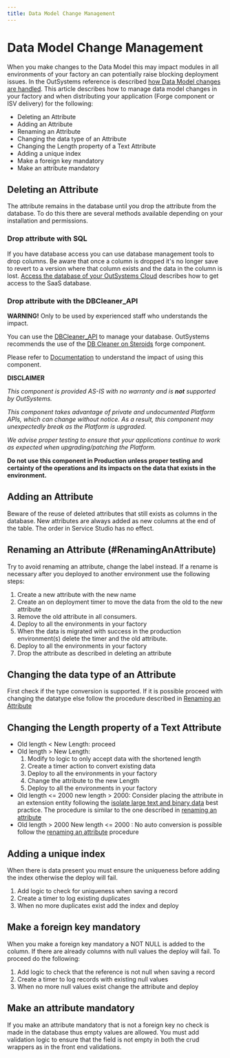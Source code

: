 ```yaml
---
title: Data Model Change Management
---
```


# Data Model Change Management

When you make changes to the Data Model this may impact modules in all environments of your factory an can potentially raise blocking deployment issues.
In the OutSystems reference is described <a href="https://success.outsystems.com/Documentation/11/Reference/OutSystems_Language/Data/Database_Reference/How_Data_Model_Changes_are_Handled" target="_blank">how Data Model changes are handled</a>. This article describes how to manage data model changes in your factory and when distributing your application (Forge component or ISV delivery) for the following:

* Deleting an Attribute
* Adding an Attribute
* Renaming an Attribute
* Changing the data type of an Attribute
* Changing the Length property of a Text Attribute
* Adding a unique index
* Make a foreign key mandatory
* Make an attribute mandatory

## Deleting an Attribute

The attribute remains in the database until you drop the attribute from the database.
To do this there are several methods available depending on your installation and permissions.

### Drop attribute with SQL

If you have database access you can use database management tools to drop columns. Be aware that once a column is dropped it's no longer save to revert to a version where that column exists and the data in the column is lost.
[Access the database of your OutSystems Cloud](https://success.outsystems.com/Support/Enterprise_Customers/Maintenance_and_Operations/Access_the_database_of_your_OutSystems_Cloud) describes how to get access to the SaaS database.

### Drop attribute with the DBCleaner_API

**WARNING!** Only to be used by experienced staff who understands the impact.

You can use the [DBCleaner_API](https://success.outsystems.com/Documentation/11/Reference/OutSystems_APIs/DbCleaner_API) to manage your database. OutSystems recommends the use of the [DB Cleaner on Steroids](https://www.outsystems.com/forge/component-overview/5018/db-cleaner-on-steroids) forge component.

Please refer to [Documentation](https://www.outsystems.com/forge/Component_Documentation.aspx?ProjectId=5018&ProjectName=db-cleaner-on-steroids) to understand the impact of using this component.

**DISCLAIMER**

_This component is provided AS-IS with no warranty and is **not** supported by OutSystems._

_This component takes advantage of private and undocumented Platform APIs, which can change without notice. As a result, this component may unexpectedly break as the Platform is upgraded._

_We advise proper testing to ensure that your applications continue to work as expected when upgrading/patching the Platform._

**Do not use this component in Production unless proper testing and certainty of the operations and its impacts on the data that exists in the environment.**

## Adding an Attribute

Beware of the reuse of deleted attributes that still exists as columns in the database.
New attributes are always added as new columns at the end of the table. The order in Service Studio has no effect.

## Renaming an Attribute (#RenamingAnAttribute)

Try to avoid renaming an attribute, change the label instead. If a rename is necessary after you deployed to another environment use the following steps:

1. Create a new attribute with the new name
1. Create an on deployment timer to move the data from the old to the new attribute
1. Remove the old attribute in all consumers.
1. Deploy to all the environments in your factory
1. When the data is migrated with success in the production environment(s) delete the timer and the old attribute.
1. Deploy to all the environments in your factory
1. Drop the attribute as described in deleting an attribute

## Changing the data type of an Attribute

First check if the type conversion is supported. If it is possible proceed with changing the datatype else follow the procedure described in [Renaming an Attribute](#RenamingAnAtribute)

## Changing the Length property of a Text Attribute

* Old length < New Length: proceed
* Old length > New Length:
    1. Modify to logic to only accept data with the shortened length
    1. Create a timer action to convert existing data
    1. Deploy to all the environments in your factory
    1. Change the attribute to the new Length
    1. Deploy to all the environments in your factory
* Old length <= 2000 new length > 2000: Consider placing the attribute in an extension entity following the [isolate large text and binary data](https://success.outsystems.com/Documentation/Best_Practices/Performance_and_Monitoring/Performance_Best_Practices_-_Data_model#Isolate_large_text_and_binary_data) best practice. The procedure is similar to the one described in [renaming an attribute](#)
* Old length > 2000 New length <= 2000 : No auto conversion is possible follow the [renaming an attribute](#) procedure

## Adding a unique index

When there is data present you must ensure the uniqueness before adding the index otherwise the deploy will fail.

1. Add logic to check for uniqueness when saving a record
1. Create a timer to log existing duplicates
1. When no more duplicates exist add the index and deploy

## Make a foreign key mandatory

When you make a foreign key mandatory a NOT NULL is added to the column. If there are already columns with null values the deploy will fail. To proceed do the following:

1. Add logic to check that the reference is not null when saving a record
1. Create a timer to log records with existing null values
1. When no more null values exist change the attribute and deploy

## Make an attribute mandatory

If you make an attribute mandatory that is not a foreign key no check is made in the database thus empty values are allowed. You must add validation logic to ensure that the field is not empty in both the crud wrappers as in the front end validations.
